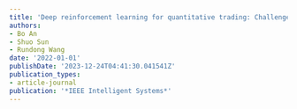 ```yaml
---
title: 'Deep reinforcement learning for quantitative trading: Challenges and opportunities'
authors:
- Bo An
- Shuo Sun
- Rundong Wang
date: '2022-01-01'
publishDate: '2023-12-24T04:41:30.041541Z'
publication_types:
- article-journal
publication: '*IEEE Intelligent Systems*'
---
```

